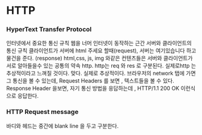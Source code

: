 # HTTP

### HyperText Transfer Protocol

인터넷에서 중요한 통신 규칙 웹을 너머 인터넷이 동작하는 근간 서버와 클라이언트의 통신 규칙
클라이언트가 서버에 html 주세요 할때(request), 서버는 여기있습니다 하고 물건을 준다. (response)
html,css, js, img 와같은 컨텐츠들은 서버와 클라이언트가 서로 알아들을수 있는 공통의 약속 http.
http는 req 와 res 로 구분된다.
실제로http 는 추상적이라고 느껴질 것이다. 맞다. 실제로 추상적이다.
브라우저의 network 탭에 가면 그 통신을 볼 수 있는데, Request Headers 를 보면 , 텍스트들을 볼 수 있다.
Response Header 을보면, 자기 통신 방법을 응답하는데 , HTTP/1.1 200 OK 이런식으로 응답한다.

### HTTP Request message

바디와 헤드는 중간에 blank line 을 두고 구분한다.

